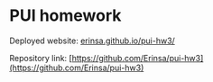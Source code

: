 # PUI homework

Deployed website: [erinsa.github.io/pui-hw3/](erinsa.github.io/pui-hw3/)

Repository link: [https://github.com/Erinsa/pui-hw3](https://github.com/Erinsa/pui-hw3)
